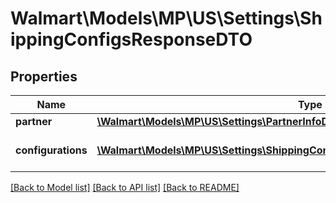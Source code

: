 # Walmart\Models\MP\US\Settings\ShippingConfigsResponseDTO

## Properties

Name | Type | Description | Notes
------------ | ------------- | ------------- | -------------
**partner** | [**\Walmart\Models\MP\US\Settings\PartnerInfoDTO**](PartnerInfoDTO.md) |  | [optional]
**configurations** | [**\Walmart\Models\MP\US\Settings\ShippingConfigsResponseDTOConfigurationsInner[]**](ShippingConfigsResponseDTOConfigurationsInner.md) | List of seller configurations like Lag Time | [optional]


[[Back to Model list]](./) [[Back to API list]](../../../../../README.md#supported-apis) [[Back to README]](../../../../../README.md)
